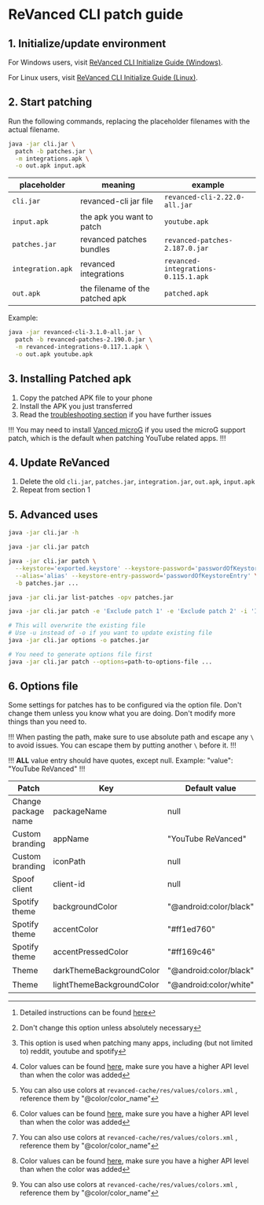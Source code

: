 # ReVanced CLI patch guide

## 1. Initialize/update environment

For Windows users, visit [ReVanced CLI Initialize Guide (Windows)](/CLI-init/01-cli-init-windows.md).

For Linux users, visit [ReVanced CLI Initialize Guide (Linux)](/CLI-init/02-cli-init-linux.md).

## 2. Start patching

Run the following commands, replacing the placeholder filenames with the actual filename.

```bash
java -jar cli.jar \
  patch -b patches.jar \
  -m integrations.apk \
  -o out.apk input.apk
```

| placeholder | meaning | example |
|---|---|---|
| `cli.jar` | revanced-cli jar file | `revanced-cli-2.22.0-all.jar` |
| `input.apk` | the apk you want to patch | `youtube.apk` |
| `patches.jar` | revanced patches bundles | `revanced-patches-2.187.0.jar` |
| `integration.apk` | revanced integrations | `revanced-integrations-0.115.1.apk`|
| `out.apk` | the filename of the patched apk | `patched.apk` |

Example:

```bash
java -jar revanced-cli-3.1.0-all.jar \
  patch -b revanced-patches-2.190.0.jar \
  -m revanced-integrations-0.117.1.apk \
  -o out.apk youtube.apk
```

## 3. Installing Patched apk

1. Copy the patched APK file to your phone
2. Install the APK you just transferred
3. Read the [troubleshooting section](/troubleshoot/00-trouble-shooting.md) if you have further issues

!!!
You may need to install [Vanced microG](https://github.com/ReVanced/GmsCore/releases/latest) if you used the microG support patch, which is the default when patching YouTube related apps.
!!!

## 4. Update ReVanced

1. Delete the old `cli.jar`, `patches.jar`, `integration.jar`, `out.apk`, `input.apk`
2. Repeat from section 1

## 5. Advanced uses

```bash Read the help page for revanced-cli
java -jar cli.jar -h
```

```bash Read the help page for each sub-commands (example: patch sub-command)
java -jar cli.jar patch
```

```bash Specify keystore file and password
java -jar cli.jar patch \
  --keystore='exported.keystore' --keystore-password='passwordOfKeystore' \
  --alias='alias' --keystore-entry-password='passwordOfKeystoreEntry' \
  -b patches.jar ...
```

```bash List patches available (with [o]ptions, [p]ackages and [v]ersions compatible)
java -jar cli.jar list-patches -opv patches.jar
```

```bash Include / Exclude patches
java -jar cli.jar patch -e 'Exclude patch 1' -e 'Exclude patch 2' -i 'Include patch 1' -i 'Include patch 2' ...
```

```bash Generate Options file
# This will overwrite the existing file
# Use -u instead of -o if you want to update existing file
java -jar cli.jar options -o patches.jar
```

```bash Use Options file
# You need to generate options file first
java -jar cli.jar patch --options=path-to-options-file ...
```

## 6. Options file

Some settings for patches has to be configured via the option file. Don't change them unless you know what you are doing. Don't modify more things than you need to.

!!!
When pasting the path, make sure to use absolute path and escape any `\` to avoid issues. You can escape them by putting another `\` before it.
!!!

!!!
**ALL** value entry should have quotes, except null. Example:
"value": "YouTube ReVanced"
!!!

| Patch | Key | Default value | Type | Example |
| --- | --- | --- | --- | --- |
| Change package name | packageName | null | pkgName | "app.revanced.android.youtubealt" |
| Custom branding | appName | "YouTube ReVanced" | string | "new app name" |
| Custom branding | iconPath | null | path | `"C:\\Users\\test\\Downloads\\res\\"` [^1] |
| Spoof client | client-id | null | string | "abcdef" [^2] [^3] |
| Spotify theme | backgroundColor | "@android:color/black" | string | "@android:color/black" [^4] [^5] |
| Spotify theme | accentColor | "#ff1ed760" | AARRGGBB color code | "#ff1ed761" |
| Spotify theme | accentPressedColor | "#ff169c46" | AARRGGBB color code | "#ff169c47" |
| Theme | darkThemeBackgroundColor | "@android:color/black" | string | "@android:color/holo_blue_dark" [^4] [^5] |
| Theme | lightThemeBackgroundColor | "@android:color/white" | string | "@android:color/holo_purple" [^4] [^5] |

[^1]: Detailed instructions can be found [here](/08-change-icons.md)

[^2]: Don't change this option unless absolutely necessary

[^3]: This option is used when patching many apps, including (but not limited to) reddit, youtube and spotify

[^4]: Color values can be found [here](https://developer.android.com/reference/android/R.color#constants_1), make sure you have a higher API level than when the color was added

[^5]: You can also use colors at `revanced-cache/res/values/colors.xml` [^6], reference them by "@color/color_name"

[^6]: You can also edit that file after revanced deleted the cache to include custom colors
